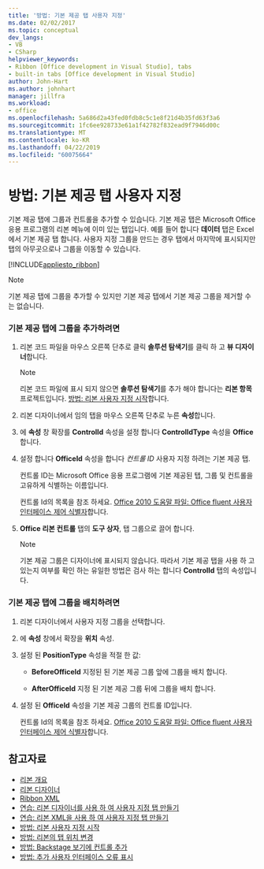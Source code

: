 ```yaml
---
title: '방법: 기본 제공 탭 사용자 지정'
ms.date: 02/02/2017
ms.topic: conceptual
dev_langs:
- VB
- CSharp
helpviewer_keywords:
- Ribbon [Office development in Visual Studio], tabs
- built-in tabs [Office development in Visual Studio]
author: John-Hart
ms.author: johnhart
manager: jillfra
ms.workload:
- office
ms.openlocfilehash: 5a686d2a43fed0fdb8c5c1e8f21d4b35fd63f3a6
ms.sourcegitcommit: 1fc6ee928733e61a1f42782f832ead9f7946d00c
ms.translationtype: MT
ms.contentlocale: ko-KR
ms.lasthandoff: 04/22/2019
ms.locfileid: "60075664"
---
```

# <a name="how-to-customize-a-built-in-tab"></a>방법: 기본 제공 탭 사용자 지정
  기본 제공 탭에 그룹과 컨트롤을 추가할 수 있습니다. 기본 제공 탭은 Microsoft Office 응용 프로그램의 리본 메뉴에 이미 있는 탭입니다. 예를 들어 합니다 **데이터** 탭은 Excel에서 기본 제공 탭 합니다. 사용자 지정 그룹을 만드는 경우 탭에서 마지막에 표시되지만 탭의 아무곳으로나 그룹을 이동할 수 있습니다.

 [!INCLUDE[appliesto_ribbon](../vsto/includes/appliesto-ribbon-md.md)]

> [!NOTE]
>  기본 제공 탭에 그룹을 추가할 수 있지만 기본 제공 탭에서 기본 제공 그룹을 제거할 수는 없습니다.

### <a name="to-add-groups-to-a-built-in-tab"></a>기본 제공 탭에 그룹을 추가하려면

1. 리본 코드 파일을 마우스 오른쪽 단추로 클릭 **솔루션 탐색기**를 클릭 하 고 **뷰 디자이너**합니다.

    > [!NOTE]
    >  리본 코드 파일에 표시 되지 않으면 **솔루션 탐색기**를 추가 해야 합니다는 **리본 항목** 프로젝트입니다. [방법: 리본 사용자 지정 시작](../vsto/how-to-get-started-customizing-the-ribbon.md)합니다.

2. 리본 디자이너에서 임의 탭을 마우스 오른쪽 단추로 누른 **속성**합니다.

3. 에 **속성** 창 확장를 **ControlId** 속성을 설정 합니다 **ControlIdType** 속성을 **Office**합니다.

4. 설정 합니다 **OfficeId** 속성을 합니다 *컨트롤 ID* 사용자 지정 하려는 기본 제공 탭.

     컨트롤 ID는 Microsoft Office 응용 프로그램에 기본 제공된 탭, 그룹 및 컨트롤을 고유하게 식별하는 이름입니다.

     컨트롤 Id의 목록을 참조 하세요. [Office 2010 도움말 파일: Office fluent 사용자 인터페이스 제어 식별자](http://go.microsoft.com/fwlink/?LinkID=181052)합니다.

5. **Office 리본 컨트롤** 탭의 **도구 상자**, 탭 그룹으로 끌어 합니다.

    > [!NOTE]
    >  기본 제공 그룹은 디자이너에 표시되지 않습니다. 따라서 기본 제공 탭을 사용 하 고 있는지 여부를 확인 하는 유일한 방법은 검사 하는 합니다 **ControlId** 탭의 속성입니다.

### <a name="to-position-groups-on-a-built-in-tab"></a>기본 제공 탭에 그룹을 배치하려면

1. 리본 디자이너에서 사용자 지정 그룹을 선택합니다.

2. 에 **속성** 창에서 확장을 **위치** 속성.

3. 설정 된 **PositionType** 속성을 적절 한 값:

    - **BeforeOfficeId** 지정된 된 기본 제공 그룹 앞에 그룹을 배치 합니다.

    - **AfterOfficeId** 지정 된 기본 제공 그룹 뒤에 그룹을 배치 합니다.

4. 설정 된 **OfficeId** 속성을 기본 제공 그룹의 컨트롤 ID입니다.

     컨트롤 Id의 목록을 참조 하세요. [Office 2010 도움말 파일: Office fluent 사용자 인터페이스 제어 식별자](http://go.microsoft.com/fwlink/?LinkID=181052)합니다.

## <a name="see-also"></a>참고자료
- [리본 개요](../vsto/ribbon-overview.md)
- [리본 디자이너](../vsto/ribbon-designer.md)
- [Ribbon XML](../vsto/ribbon-xml.md)
- [연습: 리본 디자이너를 사용 하 여 사용자 지정 탭 만들기](../vsto/walkthrough-creating-a-custom-tab-by-using-the-ribbon-designer.md)
- [연습: 리본 XML을 사용 하 여 사용자 지정 탭 만들기](../vsto/walkthrough-creating-a-custom-tab-by-using-ribbon-xml.md)
- [방법: 리본 사용자 지정 시작](../vsto/how-to-get-started-customizing-the-ribbon.md)
- [방법: 리본의 탭 위치 변경](../vsto/how-to-change-the-position-of-a-tab-on-the-ribbon.md)
- [방법: Backstage 보기에 컨트롤 추가](../vsto/how-to-add-controls-to-the-backstage-view.md)
- [방법: 추가 사용자 인터페이스 오류 표시](../vsto/how-to-show-add-in-user-interface-errors.md)
